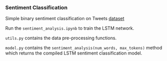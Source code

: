 ### Sentiment Classification
Simple binary sentiment classification on Tweets [dataset](https://www.kaggle.com/c/si650winter11/data)

Run the `sentiment_analysis.ipynb` to train the LSTM network.

`utils.py` contains the data pre-processing functions.

`model.py` contains the `sentiment_analysis(num_words, max_tokens)` method which returns the compiled LSTM sentiment classification model.
